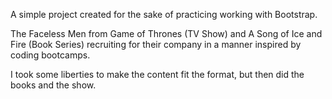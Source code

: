 A simple project created for the sake of practicing working with Bootstrap. 

The Faceless Men from Game of Thrones (TV Show) and A Song of Ice and Fire (Book Series) recruiting for their company in a
manner inspired by coding bootcamps.

I took some liberties to make the content fit the format, but then did the books and the show.